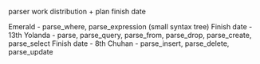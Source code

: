 parser work distribution + plan finish date

Emerald - parse_where, parse_expression (small syntax tree)
  Finish date - 13th
Yolanda - parse, parse_query, parse_from, parse_drop, parse_create, parse_select
  Finish date - 8th
Chuhan - parse_insert, parse_delete, parse_update

